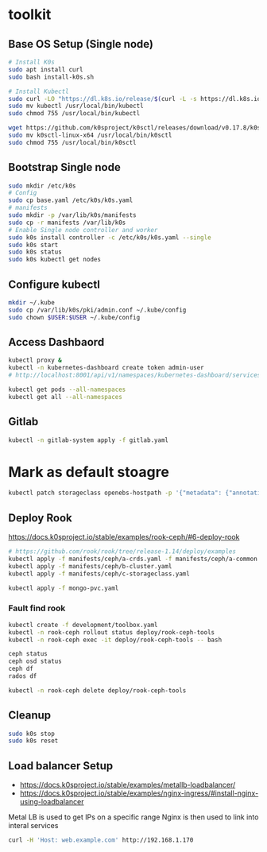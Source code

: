 # toolkit

## Base OS Setup (Single node)

```bash
# Install K0s
sudo apt install curl
sudo bash install-k0s.sh

# Install Kubectl
sudo curl -LO "https://dl.k8s.io/release/$(curl -L -s https://dl.k8s.io/release/stable.txt)/bin/linux/amd64/kubectl"
sudo mv kubectl /usr/local/bin/kubectl
sudo chmod 755 /usr/local/bin/kubectl

wget https://github.com/k0sproject/k0sctl/releases/download/v0.17.8/k0sctl-linux-x64
sudo mv k0sctl-linux-x64 /usr/local/bin/k0sctl
sudo chmod 755 /usr/local/bin/k0sctl
```

<!-- ## Prepare image bundle

```bash
k0s airgap list-images | xargs -I{} docker pull {}
docker image save $(k0s airgap list-images | xargs) -o bundle_file

sudo mkdir -p /var/lib/k0s/images
sudo cp bundle_file /var/lib/k0s/images/bundle_file
``` -->

## Bootstrap Single node

```bash
sudo mkdir /etc/k0s
# Config
sudo cp base.yaml /etc/k0s/k0s.yaml
# manifests
sudo mkdir -p /var/lib/k0s/manifests
sudo cp -r manifests /var/lib/k0s
# Enable Single node controller and worker
sudo k0s install controller -c /etc/k0s/k0s.yaml --single
sudo k0s start
sudo k0s status
sudo k0s kubectl get nodes
```

## Configure kubectl

```bash
mkdir ~/.kube
sudo cp /var/lib/k0s/pki/admin.conf ~/.kube/config
sudo chown $USER:$USER ~/.kube/config
```

## Access Dashbaord

```bash
kubectl proxy &
kubectl -n kubernetes-dashboard create token admin-user
# http://localhost:8001/api/v1/namespaces/kubernetes-dashboard/services/https:kubernetes-dashboard:/proxy/#/login
```

```bash
kubectl get pods --all-namespaces
kubectl get all --all-namespaces
```

## Gitlab

```bash
kubectl -n gitlab-system apply -f gitlab.yaml
```

# Mark as default stoagre 
```bash
kubectl patch storageclass openebs-hostpath -p '{"metadata": {"annotations":{"storageclass.kubernetes.io/is-default-class":"true"}}}'
```

## Deploy Rook

https://docs.k0sproject.io/stable/examples/rook-ceph/#6-deploy-rook

```bash
# https://github.com/rook/rook/tree/release-1.14/deploy/examples
kubectl apply -f manifests/ceph/a-crds.yaml -f manifests/ceph/a-common.yaml -f manifests/ceph/a-operator.yaml
kubectl apply -f manifests/ceph/b-cluster.yaml
kubectl apply -f manifests/ceph/c-storageclass.yaml

kubectl apply -f mongo-pvc.yaml
```

### Fault find rook

```bash
kubectl create -f development/toolbox.yaml
kubectl -n rook-ceph rollout status deploy/rook-ceph-tools
kubectl -n rook-ceph exec -it deploy/rook-ceph-tools -- bash

ceph status
ceph osd status
ceph df
rados df

kubectl -n rook-ceph delete deploy/rook-ceph-tools
```

## Cleanup

```bash
sudo k0s stop
sudo k0s reset
```

## Load balancer Setup

- https://docs.k0sproject.io/stable/examples/metallb-loadbalancer/
- https://docs.k0sproject.io/stable/examples/nginx-ingress/#install-nginx-using-loadbalancer

Metal LB is used to get IPs on a specific range
Nginx is then used to link into interal services

```bash
curl -H 'Host: web.example.com' http://192.168.1.170
```